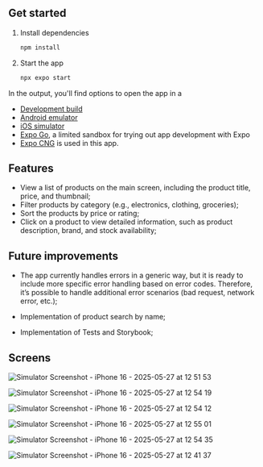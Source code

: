 ## Get started

1. Install dependencies

   ```bash
   npm install
   ```

2. Start the app

   ```bash
   npx expo start
   ```

In the output, you'll find options to open the app in a

- [Development build](https://docs.expo.dev/develop/development-builds/introduction/)
- [Android emulator](https://docs.expo.dev/workflow/android-studio-emulator/)
- [iOS simulator](https://docs.expo.dev/workflow/ios-simulator/)
- [Expo Go](https://expo.dev/go), a limited sandbox for trying out app development with Expo
- [Expo CNG](https://docs.expo.dev/workflow/continuous-native-generation/) is used in this app.

## Features

- View a list of products on the main screen, including the product title, price, and thumbnail;
- Filter products by category (e.g., electronics, clothing, groceries);
- Sort the products by price or rating;
- Click on a product to view detailed information, such as product description, brand, and stock availability;

## Future improvements

- The app currently handles errors in a generic way, but it is ready to include more specific error handling based on error codes. Therefore, it’s possible to handle additional error scenarios (bad request, network error, etc.);

- Implementation of product search by name;

- Implementation of Tests and Storybook;

## Screens

![Simulator Screenshot - iPhone 16 - 2025-05-27 at 12 51 53](https://github.com/user-attachments/assets/e9296966-58fb-49c3-b1e0-655c515c5bff)

![Simulator Screenshot - iPhone 16 - 2025-05-27 at 12 54 19](https://github.com/user-attachments/assets/c0e9308a-f1aa-4018-b99c-480fed2526fb)

![Simulator Screenshot - iPhone 16 - 2025-05-27 at 12 54 12](https://github.com/user-attachments/assets/195130c4-5ec2-41d4-9446-c465a61c65aa)

![Simulator Screenshot - iPhone 16 - 2025-05-27 at 12 55 01](https://github.com/user-attachments/assets/93e3a15b-c9b9-49de-b0a1-5f9d71252fca)

![Simulator Screenshot - iPhone 16 - 2025-05-27 at 12 54 35](https://github.com/user-attachments/assets/3ee624b6-e3af-4b23-8341-195eb6011d6b)

![Simulator Screenshot - iPhone 16 - 2025-05-27 at 12 41 37](https://github.com/user-attachments/assets/95b265e9-3aa1-4991-a574-991d84bb0793)
